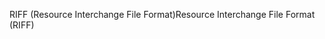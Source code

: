 <span data-ttu-id="3545b-101">RIFF (Resource Interchange File Format)</span><span class="sxs-lookup"><span data-stu-id="3545b-101">Resource Interchange File Format (RIFF)</span></span>